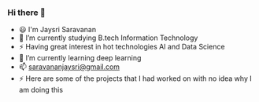 ### Hi there 👋

- 😃 I'm Jaysri Saravanan
- 🔭 I’m currently studying B.tech Information Technology
- ⚡ Having great interest in hot technologies AI and Data Science
- 🌱 I’m currently learning deep learning
- 📫 saravananjaysri@gmail.com
- ⚡ Here are some of the projects that I had worked on with no idea why I am doing this
